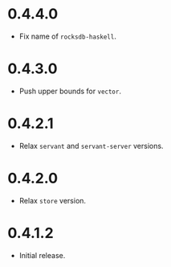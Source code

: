 0.4.4.0
=======

* Fix name of `rocksdb-haskell`.

0.4.3.0
=======

* Push upper bounds for `vector`.

0.4.2.1
=======

* Relax `servant` and `servant-server` versions.

0.4.2.0
=======

* Relax `store` version.

0.4.1.2
=======

* Initial release.
